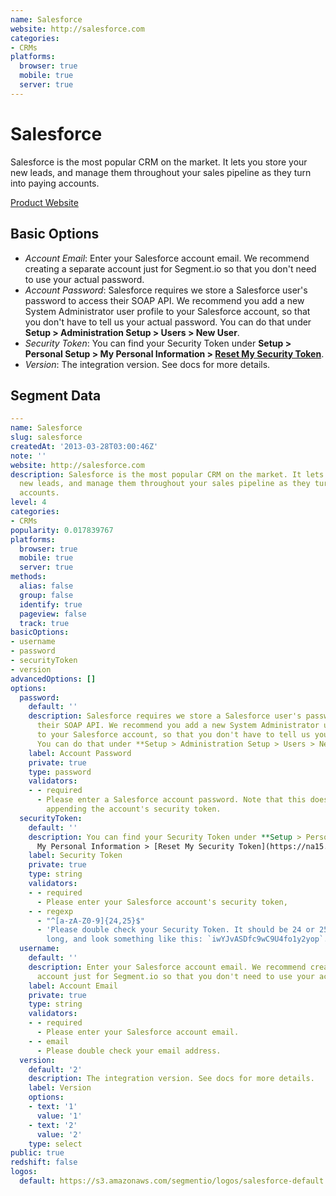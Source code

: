 ```yaml
---
name: Salesforce
website: http://salesforce.com
categories:
- CRMs
platforms:
  browser: true
  mobile: true
  server: true
---
```


# Salesforce

Salesforce is the most popular CRM on the market. It lets you store your new leads, and manage them throughout your sales pipeline as they turn into paying accounts.

[Product Website](http://salesforce.com)

## Basic Options

- *Account Email*: Enter your Salesforce account email. We recommend creating a separate account just for Segment.io so that you don't need to use your actual password.
- *Account Password*: Salesforce requires we store a Salesforce user's password to access their SOAP API. We recommend you add a new System Administrator user profile to your Salesforce account, so that you don't have to tell us your actual password. You can do that under **Setup > Administration Setup > Users > New User**.
- *Security Token*: You can find your Security Token under **Setup > Personal Setup > My Personal Information > [Reset My Security Token](https://na15.salesforce.com/_ui/system/security/ResetApiTokenEdit)**.
- *Version*: The integration version. See docs for more details.


## Segment Data
```yaml
---
name: Salesforce
slug: salesforce
createdAt: '2013-03-28T03:00:46Z'
note: ''
website: http://salesforce.com
description: Salesforce is the most popular CRM on the market. It lets you store your
  new leads, and manage them throughout your sales pipeline as they turn into paying
  accounts.
level: 4
categories:
- CRMs
popularity: 0.017839767
platforms:
  browser: true
  mobile: true
  server: true
methods:
  alias: false
  group: false
  identify: true
  pageview: false
  track: true
basicOptions:
- username
- password
- securityToken
- version
advancedOptions: []
options:
  password:
    default: ''
    description: Salesforce requires we store a Salesforce user's password to access
      their SOAP API. We recommend you add a new System Administrator user profile
      to your Salesforce account, so that you don't have to tell us your actual password.
      You can do that under **Setup > Administration Setup > Users > New User**.
    label: Account Password
    private: true
    type: password
    validators:
    - - required
      - Please enter a Salesforce account password. Note that this does not include
        appending the account's security token.
  securityToken:
    default: ''
    description: You can find your Security Token under **Setup > Personal Setup >
      My Personal Information > [Reset My Security Token](https://na15.salesforce.com/_ui/system/security/ResetApiTokenEdit)**.
    label: Security Token
    private: true
    type: string
    validators:
    - - required
      - Please enter your Salesforce account's security token,
    - - regexp
      - "^[a-zA-Z0-9]{24,25}$"
      - 'Please double check your Security Token. It should be 24 or 25 characters
        long, and look something like this: `iwYJvASDfc9wC9U4fo1y2yop`.'
  username:
    default: ''
    description: Enter your Salesforce account email. We recommend creating a separate
      account just for Segment.io so that you don't need to use your actual password.
    label: Account Email
    private: true
    type: string
    validators:
    - - required
      - Please enter your Salesforce account email.
    - - email
      - Please double check your email address.
  version:
    default: '2'
    description: The integration version. See docs for more details.
    label: Version
    options:
    - text: '1'
      value: '1'
    - text: '2'
      value: '2'
    type: select
public: true
redshift: false
logos:
  default: https://s3.amazonaws.com/segmentio/logos/salesforce-default.svg

```

